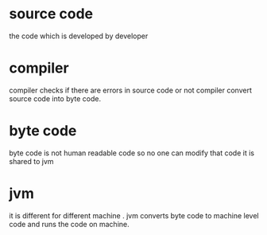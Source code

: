 # source code
  the code which is developed by developer
# compiler
  compiler checks if there are errors in source code or not
  compiler convert source code into byte code.
  # byte code
  byte code is not human readable code so no one can modify that code
  it is shared to jvm
# jvm
 it is different for different machine .
 jvm converts byte code to machine level code and runs the code on machine.
